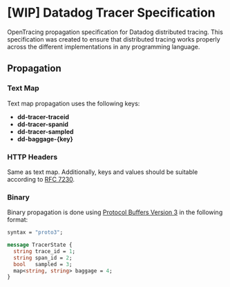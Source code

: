 # [WIP] Datadog Tracer Specification

OpenTracing propagation specification for Datadog distributed tracing. This specification was created to ensure that distributed tracing works properly across the different implementations in any programming language.

## Propagation

### Text Map

Text map propagation uses the following keys:

* **dd-tracer-traceid**
* **dd-tracer-spanid**
* **dd-tracer-sampled**
* **dd-baggage-{key}**

### HTTP Headers

Same as text map. Additionally, keys and values should be suitable according to [RFC 7230](https://tools.ietf.org/html/rfc7230#section-3.2.4).

### Binary

Binary propagation is done using [Protocol Buffers Version 3](https://developers.google.com/protocol-buffers/docs/reference/proto3-spec) in the following format:

```protobuf
syntax = "proto3";

message TracerState {
  string trace_id = 1;
  string span_id = 2;
  bool   sampled = 3;
  map<string, string> baggage = 4;
}
```
